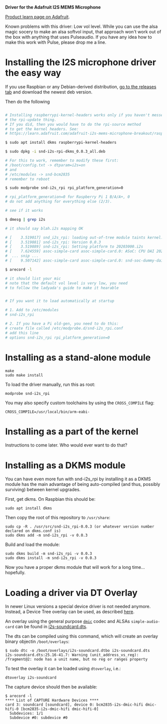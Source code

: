 **Driver for the Adafruit I2S MEMS Microphone**

[Product learn page on Adafruit](https://learn.adafruit.com/adafruit-i2s-mems-microphone-breakout/overview).

Known problems with this driver: Low vol level. While you can use the alsa magic socery to make an alsa softvol input, that approach won't work out of the box with anything that uses Pulseaudio. If you have any idea how to make this work with Pulse, please drop me a line.

Installing the I2S microphone driver the easy way
====================================

If you use Raspbian or any Debian-derived distribution, [go to the releases tab](https://github.com/htruong/snd-i2s_rpi/releases) and download the newest deb version.

Then do the following

```bash

# Installing raspberrypi-kernel-headers works only if you haven't messed with
# the rpi-update thing.
# If you did, then you would have to do the rpi-source method
# to get the kernel headers. See: 
# https://learn.adafruit.com/adafruit-i2s-mems-microphone-breakout/raspberry-pi-wiring-and-test#kernel-compiling

$ sudo apt install dkms raspberrypi-kernel-headers

$ sudo dpkg -i snd-i2s-rpi-dkms_0.0.3_all.deb

# For this to work, remember to modify these first:
# /boot/config.txt -> dtparam=i2s=on
# and 
# /etc/modules -> snd-bcm2835
# remember to reboot

$ sudo modprobe snd-i2s_rpi rpi_platform_generation=0

# rpi_platform_generation=0 for Raspberry Pi 1 B/A/A+, 0
# do not add anything for everything else (2/3).

# see if it works

$ dmesg | grep i2s

# it should say blah.i2s mapping OK

# [    3.519017] snd_i2s_rpi: loading out-of-tree module taints kernel.
# [    3.519881] snd-i2s_rpi: Version 0.0.3
# [    3.519889] snd-i2s_rpi: Setting platform to 20203000.i2s
# [    7.624559] asoc-simple-card asoc-simple-card.0: ASoC: CPU DAI 20203000.i2s not registered - will retry
#  ... snip ...
# [    9.507142] asoc-simple-card asoc-simple-card.0: snd-soc-dummy-dai <-> 20203000.i2s mapping ok

$ arecord -l

# it should list your mic
# note that the default vol level is very low, you need
# to follow the ladyada's guide to make it hearable


# If you want it to load automatically at startup

# 1. Add to /etc/modules
# snd-i2s_rpi

# 2. If you have a Pi old-gen, you need to do this:
# create file called /etc/modprobe.d/snd-i2s_rpi.conf
# add this line
# options snd-i2s_rpi rpi_platform_generation=0

```


Installing as a stand-alone module
====================================

    make
    sudo make install

To load the driver manually, run this as root:

    modprobe snd-i2s_rpi

You may also specify custom toolchains by using the `CROSS_COMPILE` flag:

    CROSS_COMPILE=/usr/local/bin/arm-eabi-


Installing as a part of the kernel
======================================

Instructions to come later. Who would ever want to do that?




Installing as a DKMS module
=================================

You can have even more fun with snd-i2s\_rpi by installing it as a DKMS module has the main advantage of being auto-compiled (and thus, possibly surviving) between kernel upgrades.

First, get dkms. On Raspbian this should be:

	sudo apt install dkms

Then copy the root of this repository to `/usr/share`:

	sudo cp -R . /usr/src/snd-i2s_rpi-0.0.3 (or whatever version number declared on dkms.conf is)
	sudo dkms add -m snd-i2s_rpi -v 0.0.3

Build and load the module:

	sudo dkms build -m snd-i2s_rpi -v 0.0.3
	sudo dkms install -m snd-i2s_rpi -v 0.0.3

Now you have a proper dkms module that will work for a long time... hopefully.

# Loading a driver via DT Overlay

In newer Linux versions a special device driver is not needed anymore. Instead, a Device Tree overlay can be used, as described [here](https://forums.raspberrypi.com/viewtopic.php?t=347811). 

An overlay using the general purpose [`dmic`](https://github.com/raspberrypi/linux/blob/5d9075ed7e73dc6ccebf78710c78f39ddc2dd78e/sound/soc/codecs/dmic.c) codec and ALSAs `simple-audio-card` can be found in [i2s-soundcard.dts](./i2s-soundcard.dts).

The dts can be compiled using this command, which will create an overlay binary objectin `/boot/overlays`:

```
$ sudo dtc -o /boot/overlays/i2s-soundcard.dtbo i2s-soundcard.dts        
i2s-soundcard.dts:25.16-41.7: Warning (unit_address_vs_reg): /fragment@2: node has a unit name, but no reg or ranges property
```

To test the overlay it can be loaded using `dtoverlay`, i.e.:

```
dtoverlay i2s-soundcard
```

The capture device should then be available:

```
$ arecord -l
**** List of CAPTURE Hardware Devices ****
card 3: soundcard [soundcard], device 0: bcm2835-i2s-dmic-hifi dmic-hifi-0 [bcm2835-i2s-dmic-hifi dmic-hifi-0]
  Subdevices: 1/1
  Subdevice #0: subdevice #0
```
